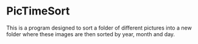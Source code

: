 # PicTimeSort
This is a program designed to sort a folder of different pictures into a new folder where these images are then sorted by year, month and day.
